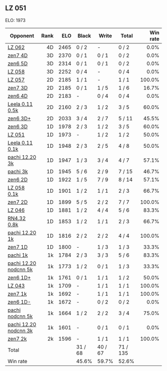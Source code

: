 ## LZ 051 ##

ELO: 1973

Opponent | Rank | ELO | Black | Write | Total | Win rate
---------|-----:|----:|-------|-------|-------|-------:
[LZ 062](LZ%20062.md) | 4D | 2465 | 0 / 2 | - | 0 / 2 | 0.0%
[zen7 4D](zen7%204D.md) | 3D | 2370 | 0 / 1 | 0 / 1 | 0 / 2 | 0.0%
[zen6 5D](zen6%205D.md) | 3D | 2314 | 0 / 1 | 0 / 1 | 0 / 2 | 0.0%
[LZ 058](LZ%20058.md) | 3D | 2252 | 0 / 4 | - | 0 / 4 | 0.0%
[LZ 057](LZ%20057.md) | 2D | 2185 | 1 / 1 | - | 1 / 1 | 100.0%
[zen7 3D](zen7%203D.md) | 2D | 2185 | 0 / 1 | 1 / 5 | 1 / 6 | 16.7%
[zen6 4D](zen6%204D.md) | 2D | 2183 | - | 0 / 4 | 0 / 4 | 0.0%
[Leela 0.11 0.5k](Leela%200.11%200.5k.md) | 2D | 2160 | 2 / 3 | 1 / 2 | 3 / 5 | 60.0%
[zen6 3D+](zen6%203D+.md) | 2D | 2033 | 3 / 4 | 2 / 7 | 5 / 11 | 45.5%
[zen6 3D](zen6%203D.md) | 1D | 1978 | 2 / 3 | 1 / 2 | 3 / 5 | 60.0%
[LZ 051](LZ%20051.md) | 1D | 1973 | - | 1 / 2 | 1 / 2 | 50.0%
[Leela 0.11 0.1k](Leela%200.11%200.1k.md) | 1D | 1948 | 2 / 3 | 2 / 5 | 4 / 8 | 50.0%
[pachi 12.20 3k](pachi%2012.20%203k.md) | 1D | 1947 | 1 / 3 | 3 / 4 | 4 / 7 | 57.1%
[pachi 3k](pachi%203k.md) | 1D | 1945 | 5 / 6 | 2 / 9 | 7 / 15 | 46.7%
[zen6 2D](zen6%202D.md) | 1D | 1922 | 1 / 5 | 7 / 9 | 8 / 14 | 57.1%
[LZ 058 0.1k](LZ%20058%200.1k.md) | 1D | 1901 | 1 / 2 | 1 / 1 | 2 / 3 | 66.7%
[zen7 2D](zen7%202D.md) | 1D | 1899 | 5 / 5 | 2 / 2 | 7 / 7 | 100.0%
[LZ 046](LZ%20046.md) | 1D | 1881 | 1 / 2 | 4 / 4 | 5 / 6 | 83.3%
[RN4.32 0.8k](RN4.32%200.8k.md) | 1D | 1853 | 1 / 2 | 1 / 1 | 2 / 3 | 66.7%
[pachi 12.20 1k](pachi%2012.20%201k.md) | 1D | 1816 | 2 / 2 | 2 / 2 | 4 / 4 | 100.0%
[zen7 1D](zen7%201D.md) | 1D | 1800 | - | 1 / 3 | 1 / 3 | 33.3%
[pachi 1k](pachi%201k.md) | 1k | 1784 | 2 / 3 | 3 / 3 | 5 / 6 | 83.3%
[pachi 12.20 nodcnn 5k](pachi%2012.20%20nodcnn%205k.md) | 1k | 1773 | 1 / 2 | 0 / 1 | 1 / 3 | 33.3%
[zen6 1D+](zen6%201D+.md) | 1k | 1761 | 0 / 1 | 1 / 1 | 1 / 2 | 50.0%
[LZ 043](LZ%20043.md) | 1k | 1709 | - | 1 / 1 | 1 / 1 | 100.0%
[zen7 1k](zen7%201k.md) | 1k | 1692 | - | 1 / 1 | 1 / 1 | 100.0%
[zen6 1D-](zen6%201D-.md) | 1k | 1672 | - | 0 / 2 | 0 / 2 | 0.0%
[pachi nodcnn 5k](pachi%20nodcnn%205k.md) | 1k | 1664 | 1 / 2 | 2 / 2 | 3 / 4 | 75.0%
[pachi 12.20 nodcnn 3k](pachi%2012.20%20nodcnn%203k.md) | 1k | 1601 | - | 0 / 1 | 0 / 1 | 0.0%
[zen7 2k](zen7%202k.md) | 2k | 1596 | - | 1 / 1 | 1 / 1 | 100.0%
Total | | | 31 / 68 | 40 / 67 | 71 / 135 | 
Win rate| | | 45.6% | 59.7% | 52.6% | 
